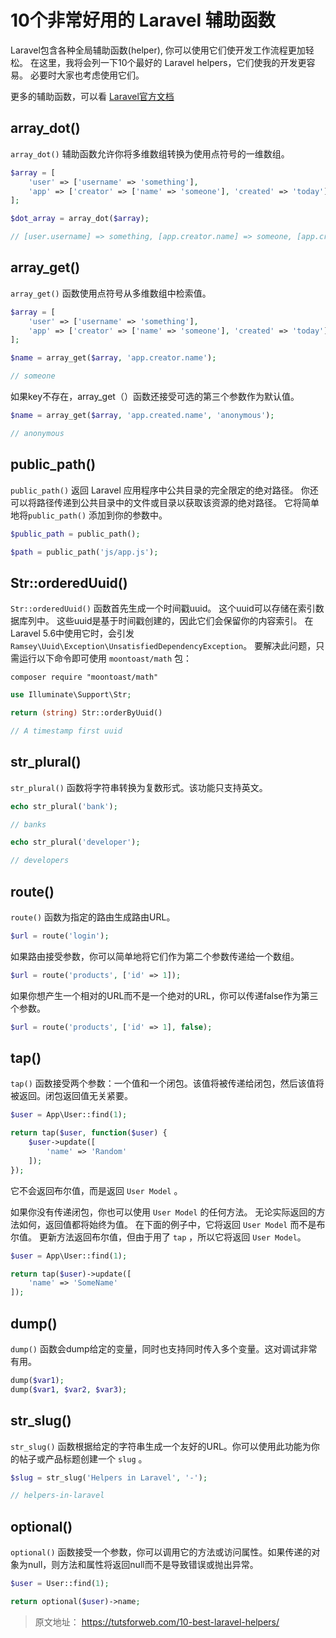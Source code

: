 # 10个非常好用的 Laravel 辅助函数

Laravel包含各种全局辅助函数(helper), 你可以使用它们使开发工作流程更加轻松。 在这里，我将会列一下10个最好的 Laravel helpers，它们使我的开发更容易。 必要时大家也考虑使用它们。

更多的辅助函数，可以看 [Laravel官方文档](https://laravel.com/docs/helpers)

## array_dot()

`array_dot()` 辅助函数允许你将多维数组转换为使用点符号的一维数组。

```php
$array = [
    'user' => ['username' => 'something'],
    'app' => ['creator' => ['name' => 'someone'], 'created' => 'today']
];

$dot_array = array_dot($array);

// [user.username] => something, [app.creator.name] => someone, [app.created] => today
```

## array_get()

`array_get()` 函数使用点符号从多维数组中检索值。

```php
$array = [
    'user' => ['username' => 'something'],
    'app' => ['creator' => ['name' => 'someone'], 'created' => 'today']
];

$name = array_get($array, 'app.creator.name');

// someone
```

如果key不存在，array_get（）函数还接受可选的第三个参数作为默认值。

```php
$name = array_get($array, 'app.created.name', 'anonymous');

// anonymous
```

## public_path()

`public_path()` 返回 Laravel 应用程序中公共目录的完全限定的绝对路径。 你还可以将路径传递到公共目录中的文件或目录以获取该资源的绝对路径。 它将简单地将`public_path()` 添加到你的参数中。

```php
$public_path = public_path();

$path = public_path('js/app.js');
```

## Str::orderedUuid()

`Str::orderedUuid()` 函数首先生成一个时间戳uuid。 这个uuid可以存储在索引数据库列中。 这些uuid是基于时间戳创建的，因此它们会保留你的内容索引。 在Laravel 5.6中使用它时，会引发 `Ramsey\Uuid\Exception\UnsatisfiedDependencyException`。 要解决此问题，只需运行以下命令即可使用 `moontoast/math` 包：

```shell
composer require "moontoast/math"
```

```php
use Illuminate\Support\Str;

return (string) Str::orderByUuid()

// A timestamp first uuid
```

## str_plural()

`str_plural()` 函数将字符串转换为复数形式。该功能只支持英文。

```php
echo str_plural('bank');

// banks

echo str_plural('developer');

// developers
```

## route()

`route()` 函数为指定的路由生成路由URL。

```php
$url = route('login');
```

如果路由接受参数，你可以简单地将它们作为第二个参数传递给一个数组。

```php
$url = route('products', ['id' => 1]);
```

如果你想产生一个相对的URL而不是一个绝对的URL，你可以传递false作为第三个参数。

```php
$url = route('products', ['id' => 1], false);
```

## tap()

`tap()` 函数接受两个参数：一个值和一个闭包。该值将被传递给闭包，然后该值将被返回。闭包返回值无关紧要。

```php
$user = App\User::find(1);

return tap($user, function($user) {
    $user->update([
        'name' => 'Random'
    ]);
});
```

它不会返回布尔值，而是返回 `User Model` 。

如果你没有传递闭包，你也可以使用 `User Model` 的任何方法。 无论实际返回的方法如何，返回值都将始终为值。 在下面的例子中，它将返回 `User Model` 而不是布尔值。 更新方法返回布尔值，但由于用了 `tap` ，所以它将返回 `User Model`。

```php
$user = App\User::find(1);

return tap($user)->update([
    'name' => 'SomeName'
]);
```

## dump()

`dump()` 函数会dump给定的变量，同时也支持同时传入多个变量。这对调试非常有用。

```php
dump($var1);
dump($var1, $var2, $var3);
```

## str_slug()

`str_slug()` 函数根据给定的字符串生成一个友好的URL。你可以使用此功能为你的帖子或产品标题创建一个 `slug` 。

```php
$slug = str_slug('Helpers in Laravel', '-');

// helpers-in-laravel
```

## optional()

`optional()` 函数接受一个参数，你可以调用它的方法或访问属性。如果传递的对象为null，则方法和属性将返回null而不是导致错误或抛出异常。

```php
$user = User::find(1);

return optional($user)->name;
```

> 原文地址： https://tutsforweb.com/10-best-laravel-helpers/